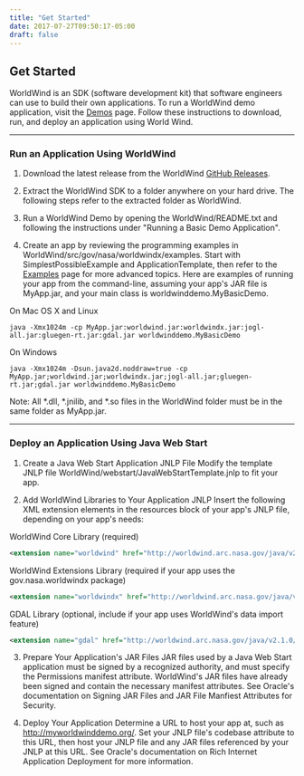 ```yaml
---
title: "Get Started"
date: 2017-07-27T09:50:17-05:00
draft: false
---
```


## Get Started

WorldWind is an SDK (software development kit) that software engineers can use to build their own applications. To run a WorldWind demo application, visit the [Demos](/java/demos/) page. Follow these instructions to download, run, and deploy an application using World Wind.

---

### Run an Application Using WorldWind

1. Download the latest release from the WorldWind [GitHub Releases](https://github.com/NASAWorldWind/WorldWindJava/releases).

2. Extract the WorldWind SDK to a folder anywhere on your hard drive. The following steps refer to the extracted folder as WorldWind.

3. Run a WorldWind Demo by opening the WorldWind/README.txt and following the instructions under "Running a Basic Demo Application".

4. Create an app by reviewing the programming examples in WorldWind/src/gov/nasa/worldwindx/examples. Start with SimplestPossibleExample and ApplicationTemplate, then refer to the [Examples](/java/examples/) page for more advanced topics. Here are examples of running your app from the command-line, assuming your app's JAR file is MyApp.jar, and your main class is worldwinddemo.MyBasicDemo.

On Mac OS X and Linux

```
java -Xmx1024m -cp MyApp.jar:worldwind.jar:worldwindx.jar:jogl-all.jar:gluegen-rt.jar:gdal.jar worldwinddemo.MyBasicDemo
```

On Windows

```
java -Xmx1024m -Dsun.java2d.noddraw=true -cp MyApp.jar;worldwind.jar;worldwindx.jar;jogl-all.jar;gluegen-rt.jar;gdal.jar worldwinddemo.MyBasicDemo
```

Note: All *.dll, *.jnilib, and *.so files in the WorldWind folder must be in the same folder as MyApp.jar.

---

### Deploy an Application Using Java Web Start

1. Create a Java Web Start Application JNLP File
Modify the template JNLP file WorldWind/webstart/JavaWebStartTemplate.jnlp to fit your app.

2. Add WorldWind Libraries to Your Application JNLP
Insert the following XML extension elements in the resources block of your app's JNLP file, depending on your app's needs:

WorldWind Core Library (required)

```xml
<extension name="worldwind" href="http://worldwind.arc.nasa.gov/java/v2.1.0/webstart/worldwind.jnlp"/>
```

WorldWind Extensions Library (required if your app uses the gov.nasa.worldwindx package)

```xml
<extension name="worldwindx" href="http://worldwind.arc.nasa.gov/java/v2.1.0/webstart/worldwindx.jnlp"/>
```

GDAL Library (optional, include if your app uses WorldWind's data import feature)

```xml
<extension name="gdal" href="http://worldwind.arc.nasa.gov/java/v2.1.0/webstart/gdal.jnlp"/>
```

3. Prepare Your Application's JAR Files
JAR files used by a Java Web Start application must be signed by a recognized authority, and must specify the Permissions manifest attribute. WorldWind's JAR files have already been signed and contain the necessary manifest attributes. See Oracle's documentation on Signing JAR Files and JAR File Manfiest Attributes for Security.

4. Deploy Your Application
Determine a URL to host your app at, such as http://myworldwinddemo.org/. Set your JNLP file's codebase attribute to this URL, then host your JNLP file and any JAR files referenced by your JNLP at this URL. See Oracle's documentation on Rich Internet Application Deployment for more information.